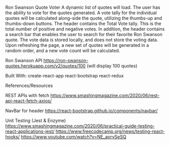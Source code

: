 Ron Swanson Quote Voter
A dynamic list of quotes will load. The user has the ability to vote for the quotes generated. A vote tally for the individual quotes will be calculated along-side the quote, utilizing the thumbs-up and thumbs-down buttons. The header contains the Total Vote tally. This is the total number of positive and negative votes. In addition, the header contains a search bar that enables the user to search for their favorite Ron Swanson quote. The vote data is stored locally, and does not store the voting data. Upon refreshing the page, a new set of quotes will be generated in a random order, and a new vote count will be calculated.

Ron Swanson API
https://ron-swanson-quotes.herokuapp.com/v2/quotes/100
(will display 100 quotes)

Built With:
create-react-app
react-bootstrap
react-redux

References/Resources

REST APIs with fetch
https://www.smashingmagazine.com/2020/06/rest-api-react-fetch-axios/

NavBar for header
https://react-bootstrap.github.io/components/navbar/

Unit Testing (Jest & Enzyme)
https://www.smashingmagazine.com/2020/06/practical-guide-testing-react-applications-jest/
https://www.freecodecamp.org/news/testing-react-hooks/
https://www.youtube.com/watch?v=NE_aorvSeSQ
